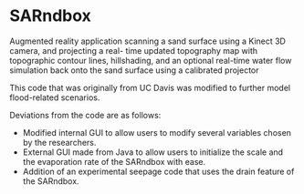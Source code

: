 # SARndbox
Augmented reality application scanning a sand surface using a Kinect 3D camera, and projecting a real- time updated topography map with topographic contour lines, hillshading, and an optional real-time water flow simulation back onto the sand surface using a calibrated projector

This code that was originally from UC Davis was modified to further model flood-related scenarios.

Deviations from the code are as follows:
 - Modified internal GUI to allow users to modify several variables chosen by the researchers.
 - External GUI made from Java to allow users to initialize the scale and the evaporation rate of the SARndbox with ease.
 - Addition of an experimental seepage code that uses the drain feature of the SARndbox.
